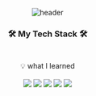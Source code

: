 <div align = center>
  
![header](https://capsule-render.vercel.app/api?type=waving&color=0:CC99FF,100:9966FF&height=300&section=header&text=codinglcy%20github&&desc=Back-end%20Engineer&descSize=15&animation=fadeIn&fontColor=663399&fontSize=55&fontAlignY=35&descAlignY=55)


### 🛠️ My Tech Stack 🛠️
#
:bulb: what I learned <br> <br>
<img src="https://img.shields.io/badge/JavaScript-F7DF1E?style=flat-square&logo=JavaScript&logoColor=white"/> <img src="https://img.shields.io/badge/Node.js-339933?style=flat-square&logo=Node.js&logoColor=white"/> <img src="https://img.shields.io/badge/MongoDB-47A248?style=flat-square&logo=MongoDB&logoColor=white"/> <img src="https://img.shields.io/badge/Python-3766AB?style=flat-square&logo=Python&logoColor=white"/> <img src="https://img.shields.io/badge/Spring-6DB33F?style=flat-square&logo=Spring&logoColor=white"/>





<!--
**codinglcy/codinglcy** is a ✨ _special_ ✨ repository because its `README.md` (this file) appears on your GitHub profile.

Here are some ideas to get you started:

- 🔭 I’m currently working on ...
- 🌱 I’m currently learning ...
- 👯 I’m looking to collaborate on ...
- 🤔 I’m looking for help with ...
- 💬 Ask me about ...
- 📫 How to reach me: ...
- 😄 Pronouns: ...
- ⚡ Fun fact: ...
-->
